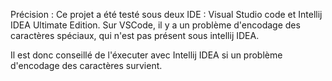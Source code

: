 Précision : 
Ce projet a été testé sous deux IDE : Visual Studio code et Intellij IDEA Ultimate Edition.
Sur VSCode, il y a un problème d'encodage des caractères spéciaux, qui n'est pas présent sous intellij IDEA.

Il est donc conseillé de l'éxecuter avec Intellij IDEA si un problème d'encodage des caractères survient.